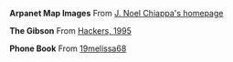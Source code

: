 **Arpanet Map Images**
From [J. Noel Chiappa's homepage](http://mercury.lcs.mit.edu/%7Ejnc/tech/arpageo.html)

**The Gibson**
From [Hackers, 1995](http://www.imdb.com/title/tt0113243/)

**Phone Book**
From [19melissa68](https://www.flickr.com/photos/19melissa68/2839159031)
